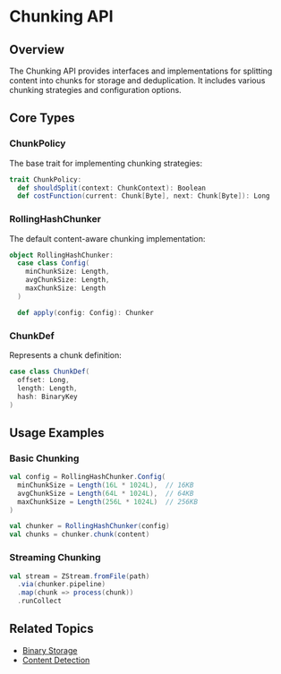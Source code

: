# Chunking API

## Overview

The Chunking API provides interfaces and implementations for splitting content into chunks for storage and deduplication. It includes various chunking strategies and configuration options.

## Core Types

### ChunkPolicy

The base trait for implementing chunking strategies:

```scala
trait ChunkPolicy:
  def shouldSplit(context: ChunkContext): Boolean
  def costFunction(current: Chunk[Byte], next: Chunk[Byte]): Long
```

### RollingHashChunker

The default content-aware chunking implementation:

```scala
object RollingHashChunker:
  case class Config(
    minChunkSize: Length,
    avgChunkSize: Length,
    maxChunkSize: Length
  )

  def apply(config: Config): Chunker
```

### ChunkDef

Represents a chunk definition:

```scala
case class ChunkDef(
  offset: Long,
  length: Length,
  hash: BinaryKey
)
```

## Usage Examples

### Basic Chunking

```scala
val config = RollingHashChunker.Config(
  minChunkSize = Length(16L * 1024L),  // 16KB
  avgChunkSize = Length(64L * 1024L),  // 64KB
  maxChunkSize = Length(256L * 1024L)  // 256KB
)

val chunker = RollingHashChunker(config)
val chunks = chunker.chunk(content)
```

### Streaming Chunking

```scala
val stream = ZStream.fromFile(path)
  .via(chunker.pipeline)
  .map(chunk => process(chunk))
  .runCollect
```

## Related Topics

- [Binary Storage](../api-reference/binary-store.md)
- [Content Detection](../api-reference/content-detection.md) 